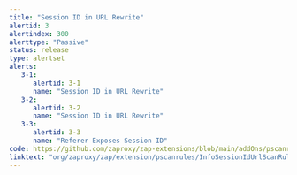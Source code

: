 ```yaml
---
title: "Session ID in URL Rewrite"
alertid: 3
alertindex: 300
alerttype: "Passive"
status: release
type: alertset
alerts:
   3-1:
      alertid: 3-1
      name: "Session ID in URL Rewrite"
   3-2:
      alertid: 3-2
      name: "Session ID in URL Rewrite"
   3-3:
      alertid: 3-3
      name: "Referer Exposes Session ID"
code: https://github.com/zaproxy/zap-extensions/blob/main/addOns/pscanrules/src/main/java/org/zaproxy/zap/extension/pscanrules/InfoSessionIdUrlScanRule.java
linktext: "org/zaproxy/zap/extension/pscanrules/InfoSessionIdUrlScanRule.java"
---
```


